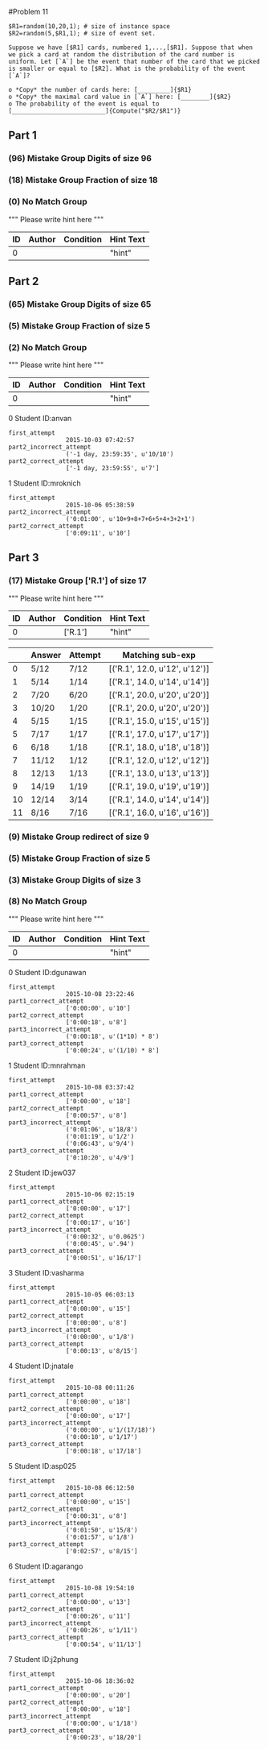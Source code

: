 #Problem 11

    $R1=random(10,20,1); # size of instance space
    $R2=random(5,$R1,1); # size of event set.

    Suppose we have [$R1] cards, numbered 1,...,[$R1]. Suppose that when we pick a card at random the distribution of the card number is uniform. Let [`A`] be the event that number of the card that we picked is smaller or equal to [$R2]. What is the probability of the event [`A`]?

    o *Copy* the number of cards here: [_________]{$R1}
    o *Copy* the maximal card value in [`A`] here: [________]{$R2}
    o The probability of the event is equal to [__________________________]{Compute("$R2/$R1")}



## Part 1

### (96) Mistake Group Digits of size 96




### (18) Mistake Group Fraction of size 18




### (0) No Match Group 
""" Please write hint here """

|ID	|Author	|Condition	|Hint Text|
|---|---|---|---|
|0|	|	|"hint"	|












## Part 2

### (65) Mistake Group Digits of size 65




### (5) Mistake Group Fraction of size 5




### (2) No Match Group 
""" Please write hint here """

|ID	|Author	|Condition	|Hint Text|
|---|---|---|---|
|0|	|	|"hint"	|

0 Student ID:anvan

	first_attempt
					2015-10-03 07:42:57
	part2_incorrect_attempt
					('-1 day, 23:59:35', u'10/10')
	part2_correct_attempt
					['-1 day, 23:59:55', u'7']

1 Student ID:mroknich

	first_attempt
					2015-10-06 05:38:59
	part2_incorrect_attempt
					('0:01:00', u'10+9+8+7+6+5+4+3+2+1')
	part2_correct_attempt
					['0:09:11', u'10']












## Part 3

### (17) Mistake Group ['R.1'] of size 17
""" Please write hint here """

|ID	|Author	|Condition	|Hint Text|
|---|---|---|---|
|0|	|['R.1']	|"hint"	|

|	|Answer	|Attempt	|Matching sub-exp|
|---|---|---|---|
|0	|5/12	|7/12	|[('R.1', 12.0, u'12', u'12')]	|
|1	|5/14	|1/14	|[('R.1', 14.0, u'14', u'14')]	|
|2	|7/20	|6/20	|[('R.1', 20.0, u'20', u'20')]	|
|3	|10/20	|1/20	|[('R.1', 20.0, u'20', u'20')]	|
|4	|5/15	|1/15	|[('R.1', 15.0, u'15', u'15')]	|
|5	|7/17	|1/17	|[('R.1', 17.0, u'17', u'17')]	|
|6	|6/18	|1/18	|[('R.1', 18.0, u'18', u'18')]	|
|7	|11/12	|1/12	|[('R.1', 12.0, u'12', u'12')]	|
|8	|12/13	|1/13	|[('R.1', 13.0, u'13', u'13')]	|
|9	|14/19	|1/19	|[('R.1', 19.0, u'19', u'19')]	|
|10	|12/14	|3/14	|[('R.1', 14.0, u'14', u'14')]	|
|11	|8/16	|7/16	|[('R.1', 16.0, u'16', u'16')]	|




### (9) Mistake Group redirect of size 9




### (5) Mistake Group Fraction of size 5




### (3) Mistake Group Digits of size 3




### (8) No Match Group 
""" Please write hint here """

|ID	|Author	|Condition	|Hint Text|
|---|---|---|---|
|0|	|	|"hint"	|

0 Student ID:dgunawan

	first_attempt
					2015-10-08 23:22:46
	part1_correct_attempt
					['0:00:00', u'10']
	part2_correct_attempt
					['0:00:18', u'8']
	part3_incorrect_attempt
					('0:00:18', u'(1*10) * 8')
	part3_correct_attempt
					['0:00:24', u'(1/10) * 8']

1 Student ID:mnrahman

	first_attempt
					2015-10-08 03:37:42
	part1_correct_attempt
					['0:00:00', u'18']
	part2_correct_attempt
					['0:00:57', u'8']
	part3_incorrect_attempt
					('0:01:06', u'18/8')
					('0:01:19', u'1/2')
					('0:06:43', u'9/4')
	part3_correct_attempt
					['0:10:20', u'4/9']

2 Student ID:jew037

	first_attempt
					2015-10-06 02:15:19
	part1_correct_attempt
					['0:00:00', u'17']
	part2_correct_attempt
					['0:00:17', u'16']
	part3_incorrect_attempt
					('0:00:32', u'0.0625')
					('0:00:45', u'.94')
	part3_correct_attempt
					['0:00:51', u'16/17']

3 Student ID:vasharma

	first_attempt
					2015-10-05 06:03:13
	part1_correct_attempt
					['0:00:00', u'15']
	part2_correct_attempt
					['0:00:00', u'8']
	part3_incorrect_attempt
					('0:00:00', u'1/8')
	part3_correct_attempt
					['0:00:13', u'8/15']

4 Student ID:jnatale

	first_attempt
					2015-10-08 00:11:26
	part1_correct_attempt
					['0:00:00', u'18']
	part2_correct_attempt
					['0:00:00', u'17']
	part3_incorrect_attempt
					('0:00:00', u'1/(17/18)')
					('0:00:10', u'1/17')
	part3_correct_attempt
					['0:00:18', u'17/18']

5 Student ID:asp025

	first_attempt
					2015-10-08 06:12:50
	part1_correct_attempt
					['0:00:00', u'15']
	part2_correct_attempt
					['0:00:31', u'8']
	part3_incorrect_attempt
					('0:01:50', u'15/8')
					('0:01:57', u'1/8')
	part3_correct_attempt
					['0:02:57', u'8/15']

6 Student ID:agarango

	first_attempt
					2015-10-08 19:54:10
	part1_correct_attempt
					['0:00:00', u'13']
	part2_correct_attempt
					['0:00:26', u'11']
	part3_incorrect_attempt
					('0:00:26', u'1/11')
	part3_correct_attempt
					['0:00:54', u'11/13']

7 Student ID:j2phung

	first_attempt
					2015-10-06 18:36:02
	part1_correct_attempt
					['0:00:00', u'20']
	part2_correct_attempt
					['0:00:00', u'18']
	part3_incorrect_attempt
					('0:00:00', u'1/18')
	part3_correct_attempt
					['0:00:23', u'18/20']












